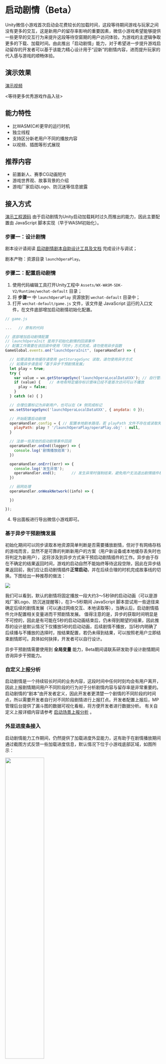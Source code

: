 # 启动剧情（Beta）

  Unity微信小游戏首次启动会花费较长的加载时间，这段等待期间游戏与玩家之间没有更多的交互，这是新用户的留存率影响的重要因素，微信小游戏希望能够提供一些更早的交互行为来提升这段等待空窗期的用户访问体验，为游戏的主逻辑争取更多的下载、加载时间。由此推出「启动剧情」能力，对于希望进一步提升游戏启动留存的开发者可以基于该能力精心设计用于“迎新”的剧情内容，进而提升玩家的代入感与游戏的顺畅体验。

## 演示效果

  [演示视频](https://drive.weixin.qq.com/s?k=AJEAIQdfAAo5x4w6xD)

  <等待更多优秀游戏作品入驻>

## 能力特性

- 比WASM(C#)更早的运行时机
- 独立线程
- 支持区分新老用户不同的播放内容
- 以视频、插图等形式展现

## 推荐内容

- 前置新人、赛季CG动画短片
- 游戏世界观、故事背景的介绍
- 游戏厂家启动Logo、防沉迷等信息披露

## 接入方式

[演示工程源码](https://github.com/wechat-miniprogram/minigame-unity-webgl-transform/tree/main/Demo/LaunchOpera)
由于启动剧情为Unity启动加载耗时过久而推出的能力，因此主要配置由 JavaScript 脚本实现（早于WASM初始化）。

### 步骤一：设计剧情

剧本设计请阅读 [启动剧情剧本自助设计工具及文档](LaunchOperaDocument.md) 完成设计与调试；

剧本产物：资源目录 `launchOperaPlay`。

### 步骤二：配置启动剧情

1. 使用代码编辑工具打开Unity工程中 `Assets/WX-WASM-SDK-V2/Runtime/wechat-default` 目录；
2. 将 **步骤一** 中 `launchOperaPlay` 资源放到 `wechat-default` 目录中；
3. 打开 `wechat-default/game.js` 文件，该文件是 JavaScript 运行的入口文件，在文件底部增加启动剧情初始化配置。

```js
// game.js

...   // 原有的代码

// 底部增加启动剧情配置
// launchOperaInit 是用于初始化剧情的回调事件
// 配置工作需要在该回调中使用「同步」方式完成，请勿使用异步函数
GameGlobal.events.on("launchOperaInit", (operaHandler) => {

  // 如需读取本地缓存请使用 getStorageSync 读取，请勿使用异步方式
  // 如需异步请查阅「基于异步干预剧情发展」
  let play = true;
  try {
    var value = wx.getStorageSync('launchOperaLocalDataXXX'); // 自行管理的本地缓存 Key-Value
    if (value) {    // 本地有特定缓存标识意味已经不是首次访问可以不播放
      play = false;
    }
  } catch (e) { }

  // 合理位置标记为非新用户，也可以在 C# 侧完成标记
  wx.setStorageSync('launchOperaLocalDataXXX', { anydata: 0 });

  // 开始配置启动剧情
  operaHandler.config = { // 配置本地剧本路径，若 playPath 文件不存在或读取失败则自动放弃启动剧情
    playPath: play ? '/launchOperaPlay/operaPlay.obj' : null,
  }

  // 注册一些其他的启动剧情事件回调
  operaHandler.onEnd((logger) => {
    console.log('剧情播放结束');
  })

  operaHandler.onErr((err) => {
    console.log('发生异常');
    operaHandler.end();       // 发生异常时强制结束，避免用户无法退出剧情插件模式
  })

  // 弱网处理
  operaHandler.onWeakNetwork((info) => {

  })

});

```
4. 导出面板进行导出微信小游戏即可。

### 基于异步干预剧情发展

初始化期间可以同步读取本地资源简单判断是否需要播放剧情，但对于有网络存档的游戏而言，显然不是可靠的判断新用户的方案（用户新设备或本地缓存丢失时也将判定为新用户），这将涉及到异步方式来干预启动剧情插件的工作。异步由于存在不确定的结果返回时间，游戏的启动自然不能始终等待这段空隙，因此在异步结果返回前，我们应让启动剧情插件**正常启动**，并在后续合理的时机完成故事线的切换。下图给出一种推荐的做法：

![](/image/launch-opera/image-0.png)

我们可以看到，默认的剧情将固定播放一段大约3～5秒钟的启动动画（可以是游戏厂家Logo、防沉迷提醒等），在3～5秒期间 JavaScript 脚本尝试用一些途径来确定后续的剧情发展（可以通过网络交互、本地读取等），当确认后，启动剧情插件允许配置相关变量进而干预剧情发展。
值得注意的是，异步的获取时间明显是不可控的，因此是有可能在5秒的启动动画结束后，仍未得到期望的结果，因此推荐的设计是默认情况下仅播放5秒的启动动画，后续剧情不播放，当5秒内明确了后续播与不播放的选择时，按结果配置，若仍未得到结果，可以按照老用户立即结束剧情即可。具体如何抉择，开发者可以自行设计。

异步干预剧情需要使用到 **全局变量** 能力，Beta期间请联系研发助手设计剧情期间咨询异步干预能力。

### 自定义上报分析

启动剧情是一个持续较长时间的业务内容，这段时间中任何时刻均会有用户离开，因此上报剧情期间用户不同阶段的行为对于分析剧情内容与留存率是非常重要的。启动剧情的“剧本”由开发者定义，因此开发者更清楚一个剧情的不同阶段的时间点，所以需要开发者自行对不同阶段剧情进行上报打点。开发者配置上报后，MP管理后台提供了漏斗图的数据可视化看板，将方便开发者进行数据分析。
有关自定义上报详细内容请参考 [启动场景上报分析](https://developers.weixin.qq.com/minigame/dev/guide/performance/perf-action-start-reportScene.html) 。


### 外显进度条接入

启动剧情能力工作期间，仍然提供了加载进度外显能力，这有助于在剧情播放期间通过截图方式反馈一些加载进度信息，默认情况下位于小游戏底部区域，如图所示：

<img src='/image/launch-opera/image-1.png' width="50%"/>

启动剧情外显进度条默认为用户开启，并且进度条前70%固定为Unity小游戏封面启动进度，开发者可以自行补充后30%进度的显示，若开发者未定义后30%显示进度则启动剧情插件将在首资源包与WASM初始化完成后以平滑动画完成100%进度显示。

#### 关闭/样式调整

如需关闭/样式调整外显进度条，如下配置：

```js
GameGlobal.event.on("launchOperaInit", (operaHandler) => {

  // other codes...

  // 配置外显进度条
  operaHandler.config = {
    progressStyle: {   // 外显进度条配置，所有配置项均可缺省，以下为默认值
      position: 1,                  // 0 顶部 1 底部
      hidden: false,                // 是否隐藏
      color: '#FFFFFF',             // 进度条颜色
      backgroundColor: '#000000',   // 进度条背景颜色
      height: 3,                    // 进度条高度
    },
    useCustomProgress: true,       // 声明控制后30%显示，默认不控制将以动画自动补间
  }

});
```

如开启 `useCustomProgress` 则可在游戏侧完成控制

```c#
launchOpera.percentage = 0.6;     // 开发者输入 .0～1.0 浮点数，对应控制剩余 30%
```

### 弱网处理

启动剧情通常以视频内容呈现为主，网络流畅度对用户体验是存在直接关系，除了开发者需要确保使用可靠的CDN服务托管视频资源确保足够的输出带宽，用户的实际网络也是影响的重要因素。微信小游戏启动剧情对可能影响用户体验的弱网情况做了相应的回调事件，也对网络情况做了三个级别的分级，请开发者对弱网的反馈同样做出合理的处理提升用户体验。

弱网级别：
- 0级：视频、音频数据流畅
- 1级：存在稍微卡顿但可及时恢复播放。可适当给出Toast提醒网络较弱，并及时弹出可退出剧情的按钮由用户主动放弃剧情。
- 2级：严重卡顿，长时间等待视频数据缓冲。建议主动提前结束启动剧情，进入原本的loading阶段。

请参阅 [.onWeakNetwork](#onweaknetworkcallback-function) API描述。

## API执行环境说明

启动剧情的运行环境主要以 JavaScript 为主，当然我们也提供了部分 C# 侧需要用到的访问接口。JavaScript 侧指的是导出目录中 `minigame` 文件夹中的脚本，这是微信开发者工具打开的脚本目录，`minigame/game.js` 是整个游戏客户端启动的入口，我们通常也是从该入口进行能力迭代。不过值得注意的是，`minigame` 目录是导出产物，在重新导出游戏时将会被覆盖，所以正确的修改目录应该位于 `Assets/WX-WASM-SDK-V2/Runtime/wechat-default` 目录中，这里是导出 `minigame` 的模板文件，并且能够跟随项目Git等代码版本托管迭代。

C# 侧指的是游戏在 Unity 环境中的函数调用，区别于 JavaScript 他的时机将更晚，因为 C# 侧需要等待 WASM 准备充分（首场景加载完成）后才能够进行一系列的函数调用，因此配置性的操作是不能此完成（请在 JavaScript 完成），当剧情启动并给到充分的 WASM 启动后，C# 将得到一些信息反馈，如：何时结束剧情、外显进度条的进度设置等。

## API（JavaScript侧）

在 JavaScript 中除了 `launchOperaInit` 回调函数参数中可获得句柄外， 全局变量 `GameGlobal.launchOpera` 可以让开发者在任意位置访问到控制句柄；

### .running

只读属性，获得当前剧情插件运行状态，`true` 代表正在播放剧情，`false` 为未运行或已播放结束资源析构。

```js
console.log(GameGlobal.launchOpera.running);    // true or false
```

### .config

在初始化期间对启动剧情组件进行相关配置。

```js
GameGlobal.launchOpera.config = {
  playPath: '',   // 可选，剧本文件路径，填写该项则意味开启启动剧情
  progressStyle: {   // 外显进度条配置，所有配置项均可缺省，以下为默认值
    position: 1,                  // 0 顶部 1 底部
    hidden: false,                // 是否隐藏
    color: '#FFFFFF',             // 进度条颜色
    backgroundColor: '#000000',   // 进度条背景颜色
    height: 3,                    // 进度条高度
  },
  useCustomProgress: false,       // 是否接入自定义外显进度条
}
```

### .end()

提前结束启动剧情。

### .onEnd(callback: Function)

注册当剧情结束时的回调事件。

当产生该回调时意味着启动剧情组件资源已经完全析构，同时自动释放注册的事件（如 .onErr 、.onEnd），无需开发手动释放。

### .offEnd(callback: Function)

注销当剧情结束时配置的回调事件。

### .onErr(callback: Function)

注册当发生异常时的回调事件。

引发异常的可能是：剧本文件读取失败、剧本与启动剧情插件版本不兼容、插件环境异常、CDN视频资源播放失败等。

为避免发生异常时用户无法退出启动剧情插件，推荐开发者在 onErr 强制结束启动剧情。

```js
launchOpera.onErr((err) => {
  launchOpera.end();    // 强制结束
});
```

### .offErr(callback: Function)

注销当发生异常时的回调事件。

### .onWeakNetwork(callback: Function)

当发生1-2级弱网情况时发生的回调事件。

一种推荐的配置：

```js
launchOpera.onWeakNetwork((info) => {
  /**
   * info 结构：
   *  interface info {
   *    level: number;  // 弱网级别
   *    url: string;  // 产生本次回调的远程资源url
   *  }
  */
  if (info.level == 1) {
    wx.showToast({
      title: '网络较弱正在缓冲...',
      icon: 'none',
    });
    // 使用 GlobalVar 显示跳过/退出按钮
    // code...
  } else { // 不是 level 1 则为 level 2
    wx.showToast({
      title: '网络较差，以为您跳过剧情',
      icon: 'none',
    });
    launchOpera.end();    // 强制结束
  }
});
```

### .offWeakNetwork(callback: Function)

注销当发生弱网情况时的回调事件。

### .setGlobalVar(globalName: string, value: string)

设置启动剧情全局变量值。

### .getGlobalVar(globalName: string): string | null

读取启动剧情全局变量值。

### .onGlobalVarChange(globalName: string, callback: Function)

当启动剧情全局变量变化时回调。

### .offGlobalVarChange(globalName: string, callback: Function)

注销启动剧情全局变量变化时回调。

## API（C#侧）

### 获得交互句柄

```c#
var launchOperaHandler = WX.GetLaunchOperaHandler();
```

### void SetPercentage(double value)

当开启自定义外显进度条时（useCustomProgress）可控制进度条进度，value 接受 .0 ~ 1.0 区间浮点数，对应外显进度条的 70% ~ 100% 进度。

### bool GetRunning()

获得当前剧情插件运行状态，`true` 代表正在播放剧情，`false` 为未运行或已播放结束资源析构。

### void End()

提前结束启动剧情。

### void onEnd(Action\<bool> callback)

注册当剧情结束时的回调事件。

由于 C# 代码启动较晚，如果在开发者注册时剧情已经结束，则在注册该方法时会立即产生回调，注册的回调只会产生1次。

```c#
// On LaunchOpera End
WX.GetLaunchOperaHandler().onEnd((status) =>
{
    WX.ShowToast(new ShowToastOption()
    {
        title = "C#(WASM) received the ending callback event!",
        icon = "none",
    });
});
```

### void offEnd(Action\<bool> callback)

注销当剧情结束时配置的回调事件。

### void SetGlobalVar(string key, string value)

设置启动剧情全局变量值。

### string GetGlobalVar(string key)

读取启动剧情全局变量值。
